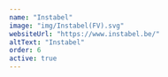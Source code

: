 ```yaml
---
name: "Instabel"
image: "img/Instabel(FV).svg"
websiteUrl: "https://www.instabel.be/"
altText: "Instabel"
order: 6
active: true
---
```


